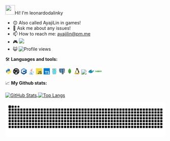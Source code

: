 <img src="https://raw.githubusercontent.com/iampavangandhi/iampavangandhi/master/gifs/Hi.gif" width="30px" height="30px">Hi! I'm leonardodalinky

* 😊 Also called AyajiLin in games!
* 💬 Ask me about any issues!
* 📫 How to reach me: [ayajilin@pm.me](mailto:ayajilin@pm.me)
* 🎮 [![](https://dcbadge.vercel.app/api/shield/563254318585610240?style=flat)](https://discordapp.com/users/563254318585610240)
* 😺 ![Profile views](https://komarev.com/ghpvc/?username=leonardodalinky&color=brightgreen)

🛠 **Languages and tools:**  

[<code><img height="20" src="https://raw.githubusercontent.com/devicons/devicon/master/icons/python/python-original.svg"></code>](https://www.python.org/)
[<code><img height="20" src="https://raw.githubusercontent.com/devicons/devicon/master/icons/rust/rust-plain.svg"></code>](https://www.rust-lang.org/)
[<code><img height="20" src="https://raw.githubusercontent.com/devicons/devicon/master/icons/cplusplus/cplusplus-original.svg"></code>](https://cplusplus.com/)
[<code><img height="20" src="https://raw.githubusercontent.com/devicons/devicon/master/icons/java/java-original.svg"></code>](https://www.java.com/)
[<code><img height="20" src="https://raw.githubusercontent.com/devicons/devicon/master/icons/javascript/javascript-original.svg"></code>](https://www.javascript.com/)
[<code><img height="20" src="https://raw.githubusercontent.com/devicons/devicon/master/icons/typescript/typescript-original.svg"></code>](https://www.typescriptlang.org/)
[<code><img height="20" src="https://raw.githubusercontent.com/devicons/devicon/master/icons/go/go-original.svg"></code>](https://go.dev/)
[<code><img height="20" src="https://raw.githubusercontent.com/devicons/devicon/master/icons/postgresql/postgresql-original.svg"></code>](https://www.postgresql.org/)
[<code><img height="20" src="https://raw.githubusercontent.com/devicons/devicon/master/icons/mongodb/mongodb-original.svg"></code>](https://www.mongodb.com/)
[<code><img height="20" src="https://raw.githubusercontent.com/devicons/devicon/master/icons/linux/linux-original.svg"></code>](https://www.linux.org/)
[<code><img height="20" src="https://avatars.githubusercontent.com/u/5167332"></code>](https://manjaro.org/)
[<code><img height="20" src="https://raw.githubusercontent.com/devicons/devicon/master/icons/docker/docker-original.svg"></code>](https://www.docker.com/)
[<code><img height="20" src="https://raw.githubusercontent.com/devicons/devicon/master/icons/nginx/nginx-original.svg"></code>](https://www.nginx.com/)

📈 **My Github stats:**

<a href="https://github.com/leonardodalinky/">
  <img align="center" alt="GitHub Stats" src="https://github-readme-stats.vercel.app/api?username=leonardodalinky&show_icons=true&bg_color=30,e96443,904e95&title_color=fff&text_color=fff&include_all_commits=true&count_private=true" />
</a>

<a href="https://github.com/leonardodalinky/">
  <img align="center" alt="Top Langs" src="https://github-readme-stats.vercel.app/api/top-langs/?username=leonardodalinky&layout=compact&theme=dracula&langs_count=6&exclude_repo=lpsolve-android" />
</a>

![Snake animation](https://raw.githubusercontent.com/leonardodalinky/leonardodalinky/snake/github-contribution-grid-snake.svg)
